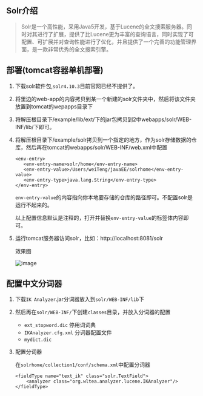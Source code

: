 ## Solr介绍
>Solr是一个高性能，采用Java5开发，基于Lucene的全文搜索服务器。同时对其进行了扩展，提供了比Lucene更为丰富的查询语言，同时实现了可配置、可扩展并对查询性能进行了优化，并且提供了一个完善的功能管理界面，是一款非常优秀的全文搜索引擎。

## 部署(tomcat容器单机部署)

1. 下载solr软件包,`solr4.10.3`目前官网已经不提供了。
    
2. 将里边的web-app的内容拷贝到某一个新建的solr文件夹中，然后将该文件夹放置到tomcat的wepapps目录下
3. 将解压根目录下/example/lib/ext/下的jar包拷贝到2中webapps/solr/WEB-INF/lib/下即可。
4. 将解压根目录下/example/solr拷贝到一个指定的地方，作为solr存储数据的仓库，然后再在tomcat的webapps/solr/WEB-INF/web.xml中配置

    ```
    <env-entry>
       <env-entry-name>solr/home</env-entry-name>
       <env-entry-value>/Users/weiTeng/javaEE/solrhome</env-entry-value>
       <env-entry-type>java.lang.String</env-entry-type>
    </env-entry>
    ```
    `env-entry-value`的内容指向你本地要存储的仓库的路径即可。不配置solr是运行不起来的。
    
    以上配置信息默认是注释的，打开并替换`env-entry-value`的标签体内容即可。
    
5. 运行tomcat服务器访问solr，比如：http://localhost:8081/solr

    效果图
    
    ![image](http://weiteng.me/upload/2018/06/545ngtsd0cii1r4t1kss8jmhlk.png)

## 配置中文分词器

1. 下载`IK Analyzer`.jar分词器放入到`solr/WEB-INF/lib`下
2. 然后再在`solr/WEB-INF/`下创建`classes`目录，并放入分词器的配置

    * `ext_stopword.dic`   停用词词典
    * `IKAnalyzer.cfg.xml` 分词器配置文件
    * `mydict.dic`        
    
3. 配置分词器

    在`solrhome/collection1/conf/schema.xml`中配置分词器
    
    ```
    <fieldType name="text_ik" class="solr.TextField">
        <analyzer class="org.wltea.analyzer.lucene.IKAnalyzer"/>
    </fieldType>
    ```
